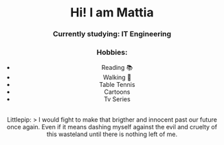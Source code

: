 <div align="center">
  <h1> Hi! I am Mattia </h1>
  <h3> Currently studying: IT Engineering </h3>

### Hobbies:
  * Reading :books:
  * Walking :walking:
  * Table Tennis
  * Cartoons
  * Tv Series
  </br>
Littlepip:
> I would fight to make that brigther and innocent past our future once again. Even if it means dashing myself against the evil and cruelty of this wasteland until there is nothing left of me.
